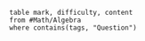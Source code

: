 ```dataview
table mark, difficulty, content
from #Math/Algebra 
where contains(tags, "Question")
```

